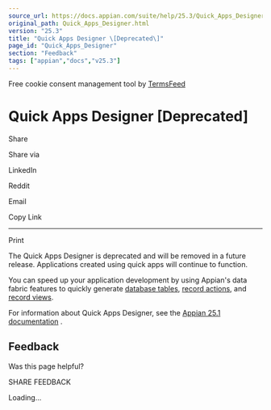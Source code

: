```yaml
---
source_url: https://docs.appian.com/suite/help/25.3/Quick_Apps_Designer.html
original_path: Quick_Apps_Designer.html
version: "25.3"
title: "Quick Apps Designer \[Deprecated\]"
page_id: "Quick_Apps_Designer"
section: "Feedback"
tags: ["appian","docs","v25.3"]
---
```



Free cookie consent management tool by [TermsFeed](https://www.termsfeed.com/)

# Quick Apps Designer \[Deprecated\]

Share

Share via

LinkedIn

Reddit

Email

Copy Link

* * *

Print

The Quick Apps Designer is deprecated and will be removed in a future release. Applications created using quick apps will continue to function.

You can speed up your application development by using Appian's data fabric features to quickly generate [database tables](create-record-data-source.html), [record actions](record-actions.html), and [record views](record-view.html).

For information about Quick Apps Designer, see the [Appian 25.1 documentation](https://docs.appian.com/suite/help/25.1/Quick_Apps_Designer.html) .

## Feedback

Was this page helpful?

SHARE FEEDBACK

Loading...